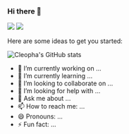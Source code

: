 ### Hi there 👋

<!--
**Cleopha/Cleopha** is a ✨ _special_ ✨ repository because its `README.md` (this file) appears on your GitHub profile.-->

<code><img src="https://img.shields.io/badge/🌐%20%20country-France%20🇫🇷-blue"/></code>
<code><img src="https://visitor-badge.glitch.me/badge?page_id=Cleopha&style=flat-square"/></code>

Here are some ideas to get you started:

![Cleopha's GitHub stats](https://github-readme-stats.vercel.app/api?username=Cleopha&theme=midnight-purple&show_icons=true)

- 🔭 I’m currently working on ...
- 🌱 I’m currently learning ...
- 👯 I’m looking to collaborate on ...
- 🤔 I’m looking for help with ...
- 💬 Ask me about ...
- 📫 How to reach me: ...
- 😄 Pronouns: ...
- ⚡ Fun fact: ...
